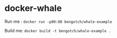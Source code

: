 # docker-whale

Run me : `docker run -p80:80 bengotch/whale-example`

Build me: `docker build -t bengotch/whale-example .`
